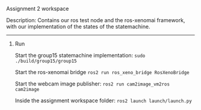 Assignment 2 workspace

Description:
Contains our ros test node and the ros-xenomai framework,
with our implementation of the states of the statemachine.

-----------------------------------------------
1. Run

	Start the group15 statemachine implementation:
	`sudo ./build/group15/group15`

	Start the ros-xenomai bridge
	`ros2 run ros_xeno_bridge RosXenoBridge`

	Start the webcam image publisher:
	`ros2 run cam2image_vm2ros cam2image`

	Inside the assignment workspace folder:
	`ros2 launch launch/launch.py`
